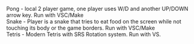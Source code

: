 Pong - local 2 player game, one player uses W/D and another UP/DOWN arrow key. Run with VSC/Make <br>
Snake - Player is a snake that tries to eat food on the screen while not touching its body or the game borders. Run with VSC/Make <br>
Tetris - Modern Tetris with SRS Rotation system. Run with VS.
